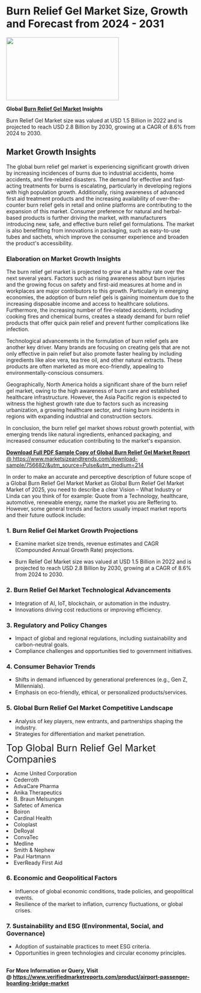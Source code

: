 <H1>Burn Relief Gel Market Size, Growth and Forecast from 2024 - 2031</H1><img class="aligncenter size-medium wp-image-584254" src="https://thirdeyenews.in/wp-content/uploads/2024/09/Global-Market-Research-300x168.jpeg" alt="" width="300" height="168" /><p><strong>Global&nbsp;<a href="https://www.marketsizeandtrends.com/download-sample/756682/&amp;utm_source=Pulse&amp;utm_medium=214">Burn Relief Gel Market</a> Insights</strong></p><p>Burn Relief Gel Market size was valued at USD 1.5 Billion in 2022 and is projected to reach USD 2.8 Billion by 2030, growing at a CAGR of 8.6% from 2024 to 2030.</p><p><h2>Market Growth Insights</h2> <p>The global burn relief gel market is experiencing significant growth driven by increasing incidences of burns due to industrial accidents, home accidents, and fire-related disasters. The demand for effective and fast-acting treatments for burns is escalating, particularly in developing regions with high population growth. Additionally, rising awareness of advanced first aid treatment products and the increasing availability of over-the-counter burn relief gels in retail and online platforms are contributing to the expansion of this market. Consumer preference for natural and herbal-based products is further driving the market, with manufacturers introducing new, safe, and effective burn relief gel formulations. The market is also benefitting from innovations in packaging, such as easy-to-use tubes and sachets, which improve the consumer experience and broaden the product's accessibility.</p> <p><a href="#"></a></p> <h3>Elaboration on Market Growth Insights</h3> <p>The burn relief gel market is projected to grow at a healthy rate over the next several years. Factors such as rising awareness about burn injuries and the growing focus on safety and first-aid measures at home and in workplaces are major contributors to this growth. Particularly in emerging economies, the adoption of burn relief gels is gaining momentum due to the increasing disposable income and access to healthcare solutions. Furthermore, the increasing number of fire-related accidents, including cooking fires and chemical burns, creates a steady demand for burn relief products that offer quick pain relief and prevent further complications like infection.</p> <p>Technological advancements in the formulation of burn relief gels are another key driver. Many brands are focusing on creating gels that are not only effective in pain relief but also promote faster healing by including ingredients like aloe vera, tea tree oil, and other natural extracts. These products are often marketed as more eco-friendly, appealing to environmentally-conscious consumers.</p> <p>Geographically, North America holds a significant share of the burn relief gel market, owing to the high awareness of burn care and established healthcare infrastructure. However, the Asia Pacific region is expected to witness the highest growth rate due to factors such as increasing urbanization, a growing healthcare sector, and rising burn incidents in regions with expanding industrial and construction sectors.</p> <p>In conclusion, the burn relief gel market shows robust growth potential, with emerging trends like natural ingredients, enhanced packaging, and increased consumer education contributing to the market's expansion.</p> <p><a href="#"></p><p><span class=""><strong>Download Full PDF Sample Copy of Global Burn Relief Gel Market Report</strong> @ <a href="https://www.marketsizeandtrends.com/download-sample/756682/&amp;utm_source=Pulse&amp;utm_medium=214" target="_blank">https://www.marketsizeandtrends.com/download-sample/756682/&amp;utm_source=Pulse&amp;utm_medium=214</a></span></p><p>In order to make an accurate and perceptive description of future scope of a Global&nbsp;Burn Relief Gel Market Market as Global&nbsp;Burn Relief Gel Market Market of 2025, you need to describe a clear Vision &ndash; What Industry or Linda can you think of for example: Quote from a Technology, healthcare, automotive, renewable energy, name the market you are Reffering to. However, some general trends and factors usually impact market reports and their future outlook include:</p><h3>1.&nbsp;<strong>Burn Relief Gel Market Growth Projections</strong></h3><ul><li>Examine market size trends, revenue estimates and CAGR (Compounded Annual Growth Rate) projections.</li><li><p>Burn Relief Gel Market size was valued at USD 1.5 Billion in 2022 and is projected to reach USD 2.8 Billion by 2030, growing at a CAGR of 8.6% from 2024 to 2030.</p></li></ul><h3>2.&nbsp;<strong>Burn Relief Gel Market Technological Advancements</strong></h3><ul><li>Integration of AI, IoT, blockchain, or automation in the industry.</li><li>Innovations driving cost reductions or improving efficiency.</li></ul><h3>3.&nbsp;<strong>Regulatory and Policy Changes</strong></h3><ul><li>Impact of global and regional regulations, including sustainability and carbon-neutral goals.</li><li>Compliance challenges and opportunities tied to government initiatives.</li></ul><h3>4.&nbsp;<strong>Consumer Behavior Trends</strong></h3><ul><li>Shifts in demand influenced by generational preferences (e.g., Gen Z, Millennials).</li><li>Emphasis on eco-friendly, ethical, or personalized products/services.</li></ul><h3>5.&nbsp;<strong>Global Burn Relief Gel Market Competitive Landscape</strong></h3><ul><li>Analysis of key players, new entrants, and partnerships shaping the industry.</li><li>Strategies for differentiation and market penetration.</li></ul><p data-pm-slice="1 1 []"><span style="color: inherit; font-family: inherit; font-size: 25px;">Top Global Burn Relief Gel Market Companies</span></p><div class="" data-test-id=""><p><li>Acme United Corporation</li><li> Cederroth</li><li> AdvaCare Pharma</li><li> Anika Therapeutics</li><li> B. Braun Melsungen</li><li> Safetec of America</li><li> Boiron</li><li> Cardinal Health</li><li> Coloplast</li><li> DeRoyal</li><li> ConvaTec</li><li> Medline</li><li> Smith & Nephew</li><li> Paul Hartmann</li><li> EverReady First Aid</li></p></div><h3>6.&nbsp;<strong>Economic and Geopolitical Factors</strong></h3><ul><li>Influence of global economic conditions, trade policies, and geopolitical events.</li><li>Resilience of the market to inflation, currency fluctuations, or global crises.</li></ul><h3>7.&nbsp;<strong>Sustainability and ESG (Environmental, Social, and Governance)</strong></h3><ul><li>Adoption of sustainable practices to meet ESG criteria.</li><li>Opportunities in green technologies and circular economy principles.</li></ul><h2><strong style="font-size: 14px;">For More Information or Query, Visit @&nbsp;</strong><a style="background-color: #ffffff; font-size: 14px;" href="https://www.marketsizeandtrends.com/report/burn-relief-gel-market/" target="_blank">https://www.verifiedmarketreports.com/product/airport-passenger-boarding-bridge-market</a></h2>
